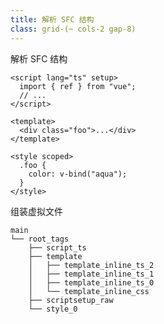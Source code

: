 ```yaml
---
title: 解析 SFC 结构
class: grid-(~ cols-2 gap-8)
---
```


<div>

<level-title level="2.1">解析 SFC 结构</level-title>

```vue {1,4,6,8,10,14|1-4|6-8|10-14|*|1,4,6,8,10,14|7|2-3,11-13|2-3,7,11-13}
<script lang="ts" setup>
  import { ref } from "vue";
  // ...
</script>

<template>
  <div class="foo">...</div>
</template>

<style scoped>
  .foo {
    color: v-bind("aqua");
  }
</style>
```

</div>

<div>
<v-click at="-4">

<level-title level="2.2">组装虚拟文件</level-title>

```plaintext {|1-2|4-8|9-10|3}
main
└── root_tags
    ├── script_ts
    ├── template
    │   ├── template_inline_ts_2
    │   ├── template_inline_ts_1
    │   ├── template_inline_ts_0
    │   └── template_inline_css
    ├── scriptsetup_raw
    └── style_0
```

</v-click>
</div>
